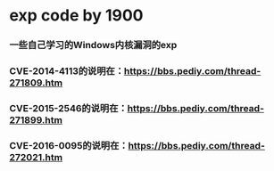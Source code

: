 # exp code by 1900
### 一些自己学习的Windows内核漏洞的exp
### CVE-2014-4113的说明在：https://bbs.pediy.com/thread-271809.htm
### CVE-2015-2546的说明在：https://bbs.pediy.com/thread-271899.htm
### CVE-2016-0095的说明在：https://bbs.pediy.com/thread-272021.htm
